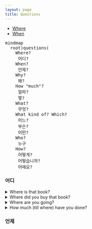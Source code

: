 ```yaml
---
layout: page
title: Questions
---
```


* [Where](#어디)
* [When](#언제)

<pre class="mermaid">
mindmap
  root)questions(
    Where? 
     어디?             
    When?
     언제?
    Why?
     왜?  
    How "much"?
     얼마? 
     몇?
    What?
     무엇?     
    What kind of? Which?
     어느? 
     부슨? 
     어떤? 
    Who?
     누구
    How?
     어떻게? 
     어떻습니까? 
     어때요?    
</pre>


### 어디

<details>
<summary>Where is that book?</summary>
 그책은 어디입니까?
</details>

<details>
<summary>Where did you buy that book?</summary>
 그책을 어디에서 샀아요?
</details>

<details>
<summary>Where are you going?</summary>
 어디에 가요? 어디로 가요?
</details>

<details>
<summary>How much (till where) have you done?</summary>
 어디까지 헸어요?
</details>

### 언제

